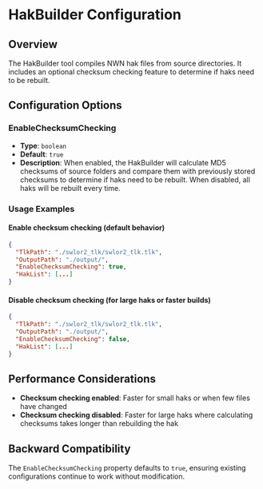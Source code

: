 # HakBuilder Configuration

## Overview
The HakBuilder tool compiles NWN hak files from source directories. It includes an optional checksum checking feature to determine if haks need to be rebuilt.

## Configuration Options

### EnableChecksumChecking
- **Type**: `boolean`
- **Default**: `true`
- **Description**: When enabled, the HakBuilder will calculate MD5 checksums of source folders and compare them with previously stored checksums to determine if haks need to be rebuilt. When disabled, all haks will be rebuilt every time.

### Usage Examples

#### Enable checksum checking (default behavior)
```json
{
  "TlkPath": "./swlor2_tlk/swlor2_tlk.tlk",
  "OutputPath": "./output/",
  "EnableChecksumChecking": true,
  "HakList": [...]
}
```

#### Disable checksum checking (for large haks or faster builds)
```json
{
  "TlkPath": "./swlor2_tlk/swlor2_tlk.tlk",
  "OutputPath": "./output/",
  "EnableChecksumChecking": false,
  "HakList": [...]
}
```

## Performance Considerations

- **Checksum checking enabled**: Faster for small haks or when few files have changed
- **Checksum checking disabled**: Faster for large haks where calculating checksums takes longer than rebuilding the hak

## Backward Compatibility

The `EnableChecksumChecking` property defaults to `true`, ensuring existing configurations continue to work without modification. 